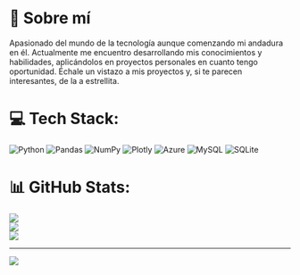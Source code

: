 # 🧬 Sobre mí

Apasionado del mundo de la tecnología aunque comenzando mi andadura en él. Actualmente me encuentro desarrollando mis conocimientos y habilidades, aplicándolos en proyectos personales en cuanto tengo oportunidad.
Échale un vistazo a mis proyectos y, si te parecen interesantes, de la a estrellita.


# 💻 Tech Stack:
![Python](https://img.shields.io/badge/python-3670A0?style=for-the-badge&logo=python&logoColor=ffdd54) ![Pandas](https://img.shields.io/badge/pandas-%23150458.svg?style=for-the-badge&logo=pandas&logoColor=white) ![NumPy](https://img.shields.io/badge/numpy-%23013243.svg?style=for-the-badge&logo=numpy&logoColor=white) ![Plotly](https://img.shields.io/badge/Plotly-%233F4F75.svg?style=for-the-badge&logo=plotly&logoColor=white) ![Azure](https://img.shields.io/badge/azure-%230072C6.svg?style=for-the-badge&logo=azure-devops&logoColor=white) ![MySQL](https://img.shields.io/badge/mysql-%2300f.svg?style=for-the-badge&logo=mysql&logoColor=white) ![SQLite](https://img.shields.io/badge/sqlite-%2307405e.svg?style=for-the-badge&logo=sqlite&logoColor=white) 
# 📊 GitHub Stats:
![](https://github-readme-stats.vercel.app/api?username=BorjaDel&theme=tokyonight&hide_border=true&include_all_commits=false&count_private=false)<br/>
![](https://github-readme-streak-stats.herokuapp.com/?user=BorjaDel&theme=tokyonight&hide_border=true)<br/>
![](https://github-readme-stats.vercel.app/api/top-langs/?username=BorjaDel&theme=tokyonight&hide_border=true&include_all_commits=false&count_private=false&layout=compact)

---
[![](https://visitcount.itsvg.in/api?id=BorjaDel&icon=0&color=0)](https://visitcount.itsvg.in)

<!-- Proudly created with GPRM ( https://gprm.itsvg.in ) -->
